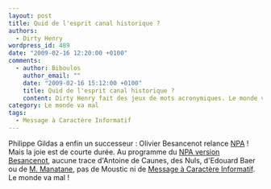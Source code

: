 ```yaml
---
layout: post
title: Quid de l'esprit canal historique ?
authors:
  - Dirty Henry
wordpress_id: 489
date: "2009-02-16 12:20:00 +0100"
comments:
  - author: Biboulos
    author_email: ""
    date: "2009-02-16 15:12:00 +0100"
    title: Quid de l'esprit canal historique ?
    content: Dirty Henry fait des jeux de mots acronymiques. Le monde va mal !
category: Le monde va mal
tags:
  - Message à Caractère Informatif
---
```


Philippe Gildas a enfin un successeur : Olivier Besancenot relance [NPA][2] !
Mais la joie est de courte durée. Au programme du [NPA version Besancenot][1],
aucune trace d'Antoine de Caunes, des Nuls, d'Edouard Baer ou de [M.
Manatane][3], pas de Moustic ni de [Message à Caractère Informatif][4]. Le monde
va mal !

[1]: https://fr.wikipedia.org/wiki/Nouveau_Parti_anticapitaliste
[2]: https://fr.wikipedia.org/wiki/Nulle_part_ailleurs
[3]: https://www.youtube.com/watch?v=8afxOSPY3z0
[4]: https://www.youtube.com/@Messageacaractereinformatif
